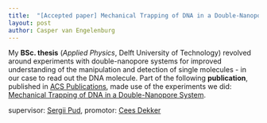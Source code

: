 ```yaml
---
title:  "[Accepted paper] Mechanical Trapping of DNA in a Double-Nanopore System, ACS Publications"
layout: post
author: Casper van Engelenburg
---
```


My **BSc. thesis** (_Applied Physics_, Delft University of Technology) revolved around experiments with double-nanopore systems for improved understanding of the manipulation and detection of single molecules - in our case to read out the DNA molecule. Part of the following **publication**, published in [ACS Publications](https://pubs.acs.org/), made use of the experiments we did: [Mechanical Trapping of DNA in a Double-Nanopore System](https://pubs.acs.org/doi/10.1021/acs.nanolett.6b04642).


supervisor: [Sergii Pud](https://people.utwente.nl/s.pud), promotor: [Cees Dekker](https://www.tudelft.nl/tnw/over-faculteit/afdelingen/bionanoscience/about-the-department/profdr-cees-dekker)
